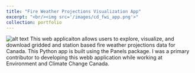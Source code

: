 ```yaml
---
title: "Fire Weather Projections Visualization App"
excerpt: "<br/><img src='/images/cd_fwi_app.png'>"
collection: portfolio
---
```


![alt text]('/images/cd_fwi_app.png')
This web applicaiton allows users to explore, visualize, and download gridded and station based fire weather projections data for Canada. This Python app is built using the Panels package. I was a primary contributor to developing this webb application while working at Environment and Climate Change Canada.
